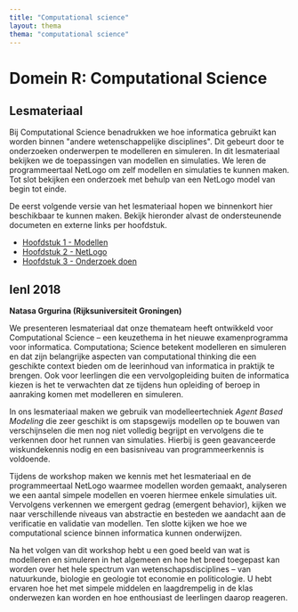 ```yaml
---
title: "Computational science"
layout: thema
thema: "computational science"
---
```


# Domein R: Computational Science

## Lesmateriaal

Bij Computational Science benadrukken we hoe informatica gebruikt kan worden binnen "andere wetenschappelijke disciplines".
Dit gebeurt door te onderzoeken onderwerpen te modelleren en simuleren.
In dit lesmateriaal bekijken we de toepassingen van modellen en simulaties.
We leren de programmeertaal NetLogo om zelf modellen en simulaties te kunnen maken.
Tot slot bekijken een onderzoek met behulp van een NetLogo model van begin tot einde.

De eerst volgende versie van het lesmateriaal hopen we binnenkort hier beschikbaar te kunnen maken.
Bekijk hieronder alvast de ondersteunende documeten en externe links per hoofdstuk.

- [Hoofdstuk 1 - Modellen](computational-science/h1-modellen.md)
- [Hoofdstuk 2 - NetLogo](computational-science/h2-netlogo.md)
- [Hoofdstuk 3 - Onderzoek doen](computational-science/h3-onderzoek-doen.md)

## IenI 2018

**Natasa Grgurina (Rijksuniversiteit Groningen)**

We presenteren lesmateriaal dat onze themateam heeft ontwikkeld voor Computational Science – een keuzethema in het nieuwe examenprogramma voor informatica.
Computationa; Science betekent modelleren en simuleren en dat zijn belangrijke aspecten van computational thinking die een geschikte context bieden om de leerinhoud van informatica in praktijk te brengen.
Ook voor leerlingen die een vervolgopleiding buiten de informatica kiezen is het te verwachten dat ze tijdens hun opleiding of beroep in aanraking komen met modelleren en simuleren.

In ons lesmateriaal maken we gebruik van modelleertechniek *Agent Based Modeling* die zeer geschikt is om stapsgewijs modellen op te bouwen van verschijnselen die men nog niet volledig begrijpt
en vervolgens die te verkennen door het runnen van simulaties.
Hierbij is geen geavanceerde wiskundekennis nodig en een basisniveau van programmeerkennis is voldoende.

Tijdens de workshop maken we kennis met het lesmateriaal en de programmeertaal NetLogo waarmee modellen worden gemaakt,
analyseren we een aantal simpele modellen en voeren hiermee enkele simulaties uit.
Vervolgens verkennen we emergent gedrag (emergent behavior),
kijken we naar verschillende niveaus van abstractie en besteden we aandacht aan de verificatie en validatie van modellen.
Ten slotte kijken we hoe we computational science binnen informatica kunnen onderwijzen.

Na het volgen van dit workshop hebt u een goed beeld van wat is modelleren en simuleren in het algemeen
en hoe het breed toegepast kan worden over het hele spectrum van wetenschapsdisciplines
– van natuurkunde, biologie en geologie tot economie en politicologie.
U hebt ervaren hoe het met simpele middelen en laagdrempelig in de klas onderwezen kan worden
en hoe enthousiast de leerlingen daarop reageren.
